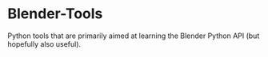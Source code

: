 # Blender-Tools
Python tools that are primarily aimed at learning the Blender Python API (but hopefully also useful).
